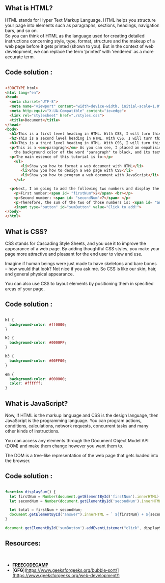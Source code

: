 ## What is HTML?

HTML stands for Hyper Text Markup Language.
HTML helps you structure your page into elements such as paragraphs, sections, headings, navigation bars, and so on.  
So you can think of HTML as the language used for creating detailed instructions concerning style, type, format, structure and the makeup of a web page before it gets printed (shown to you).
But in the context of web development, we can replace the term ‘printed’ with ‘rendered’ as a more accurate term.


## Code solution :

```html

<!DOCTYPE html>
<html lang="en">
<head>
  <meta charset="UTF-8">
  <meta name="viewport" content="width=device-width, initial-scale=1.0">
  <meta http-equiv="X-UA-Compatible" content="ie=edge">
  <link rel="stylesheet" href="./styles.css">
  <title>Document</title>
</head>
<body>
  <h1>This is a first level heading in HTML. With CSS, I will turn this into red color</h1>
  <h2>This is a second level heading in HTML. With CSS, I will turn this into blue color</h2>
  <h3>This is a third level heading in HTML. With CSS, I will turn this into green color</h3>
  <p>This is a <em>paragragh</em> As you can see, I placed an empahisis on the word "paragraph". Now, I will change also
    the background color of the word "paragraph" to black, and its text color  to green, all with just CSS.</p>
  <p>The main essence of this tutorial is to:</p>
    <ul>
       <li>Show you how to format a web document with HTML</li>
       <li>Show you how to design a web page with CSS</li>
       <li>Show you how to program a web document with JavaScript</li>
    </ul>

  <p>Next, I am going to add the following two numbers and display the result, all with JavaScript<p/>
    <p>First number:<span id= "firstNum">2</span> <br></p>
    <p>Second number: <span id= "secondNum">7</span> </p>
    <p>Therefore, the sum of the two of those numbers is: <span id= "answer">(placeholder for the answer)</span></p>
    <input type="button" id="sumButton" value="Click to add!">
</body>
</html>

```




## What is CSS?

CSS stands for Cascading Style Sheets, and you use it to improve the appearance of a web page.
By adding thoughtful CSS styles, you make your page more attractive and pleasant for the end user to view and use.

Imagine if human beings were just made to have skeletons and bare bones – how would that look? Not nice if you ask me. So CSS is like our skin, hair, and general physical appearance.

You can also use CSS to layout elements by positioning them in specified areas of your page.


## Code solution :

```css

h1 {
  background-color: #ff0000;
}

h2 {
  background-color: #0000FF;
}

h3 {
  background-color: #00FF00;
}

em {
  background-color: #000000;
  color: #ffffff;
}

```



## What is JavaScript?

Now, if HTML is the markup language and CSS is the design language, then JavaScript is the programming language.
You can program actions, conditions, calculations, network requests, concurrent tasks and many other kinds of instructions.

You can access any elements through the Document Object Model API (DOM) and make them change however you want them to.

The DOM is a tree-like representation of the web page that gets loaded into the browser.



## Code solution :

```js

function displaySum() {
  let firstNum = Number(document.getElementById('firstNum').innerHTML)
  let secondNum = Number(document.getElementById('secondNum').innerHTML)

  let total = firstNum + secondNum;
  document.getElementById("answer").innerHTML = ` ${firstNum} + ${secondNum}, equals to ${total}` ;
}

document.getElementById('sumButton').addEventListener("click", displaySum);

```


## **Resources:**
<br>

* [**FREECODECAMP**](https://www.freecodecamp.org/news/html-css-and-javascript-explained-for-beginners/)
* [**GFG**](https://www.geeksforgeeks.org/bubble-sort/](https://www.geeksforgeeks.org/web-development/)

